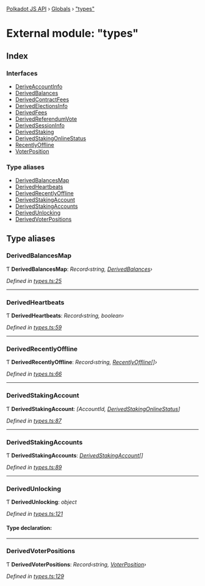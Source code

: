 [Polkadot JS API](../README.md) › [Globals](../globals.md) › ["types"](_types_.md)

# External module: "types"

## Index

### Interfaces

* [DeriveAccountInfo](../interfaces/_types_.deriveaccountinfo.md)
* [DerivedBalances](../interfaces/_types_.derivedbalances.md)
* [DerivedContractFees](../interfaces/_types_.derivedcontractfees.md)
* [DerivedElectionsInfo](../interfaces/_types_.derivedelectionsinfo.md)
* [DerivedFees](../interfaces/_types_.derivedfees.md)
* [DerivedReferendumVote](../interfaces/_types_.derivedreferendumvote.md)
* [DerivedSessionInfo](../interfaces/_types_.derivedsessioninfo.md)
* [DerivedStaking](../interfaces/_types_.derivedstaking.md)
* [DerivedStakingOnlineStatus](../interfaces/_types_.derivedstakingonlinestatus.md)
* [RecentlyOffline](../interfaces/_types_.recentlyoffline.md)
* [VoterPosition](../interfaces/_types_.voterposition.md)

### Type aliases

* [DerivedBalancesMap](_types_.md#derivedbalancesmap)
* [DerivedHeartbeats](_types_.md#derivedheartbeats)
* [DerivedRecentlyOffline](_types_.md#derivedrecentlyoffline)
* [DerivedStakingAccount](_types_.md#derivedstakingaccount)
* [DerivedStakingAccounts](_types_.md#derivedstakingaccounts)
* [DerivedUnlocking](_types_.md#derivedunlocking)
* [DerivedVoterPositions](_types_.md#derivedvoterpositions)

## Type aliases

###  DerivedBalancesMap

Ƭ **DerivedBalancesMap**: *Record‹string, [DerivedBalances](../interfaces/_types_.derivedbalances.md)›*

*Defined in [types.ts:25](https://github.com/polkadot-js/api/blob/41cf32c808/packages/api-derive/src/types.ts#L25)*

___

###  DerivedHeartbeats

Ƭ **DerivedHeartbeats**: *Record‹string, boolean›*

*Defined in [types.ts:59](https://github.com/polkadot-js/api/blob/41cf32c808/packages/api-derive/src/types.ts#L59)*

___

###  DerivedRecentlyOffline

Ƭ **DerivedRecentlyOffline**: *Record‹string, [RecentlyOffline](../interfaces/_types_.recentlyoffline.md)[]›*

*Defined in [types.ts:66](https://github.com/polkadot-js/api/blob/41cf32c808/packages/api-derive/src/types.ts#L66)*

___

###  DerivedStakingAccount

Ƭ **DerivedStakingAccount**: *[AccountId, [DerivedStakingOnlineStatus](../interfaces/_types_.derivedstakingonlinestatus.md)]*

*Defined in [types.ts:87](https://github.com/polkadot-js/api/blob/41cf32c808/packages/api-derive/src/types.ts#L87)*

___

###  DerivedStakingAccounts

Ƭ **DerivedStakingAccounts**: *[DerivedStakingAccount](_types_.md#derivedstakingaccount)[]*

*Defined in [types.ts:89](https://github.com/polkadot-js/api/blob/41cf32c808/packages/api-derive/src/types.ts#L89)*

___

###  DerivedUnlocking

Ƭ **DerivedUnlocking**: *object*

*Defined in [types.ts:121](https://github.com/polkadot-js/api/blob/41cf32c808/packages/api-derive/src/types.ts#L121)*

#### Type declaration:

___

###  DerivedVoterPositions

Ƭ **DerivedVoterPositions**: *Record‹string, [VoterPosition](../interfaces/_types_.voterposition.md)›*

*Defined in [types.ts:129](https://github.com/polkadot-js/api/blob/41cf32c808/packages/api-derive/src/types.ts#L129)*
